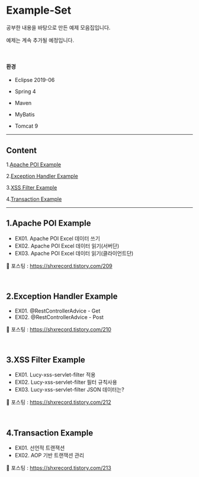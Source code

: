 # Example-Set

공부한 내용을 바탕으로 만든 예제 모음집입니다.

예제는 계속 추가될 예정입니다.

<br>

#### 환경

- Eclipse 2019-06

- Spring 4

- Maven

- MyBatis

- Tomcat 9

------

## Content

1.[Apache POI Example](#1apache-poi-example)

2.[Exception Handler Example](#2exception-handler-example)

3.[XSS Filter Example](#3xss-filter-example)

4.[Transaction Example](#4transaction-example)

---



## 1.Apache POI Example

- EX01. Apache POI Excel 데이터 쓰기
- EX02. Apache POI Excel 데이터 읽기(서버단)
- EX03. Apache POI Excel 데이터 읽기(클라이언트단)

:page_facing_up: ​포스팅 : https://shxrecord.tistory.com/209

<br>

## 2.Exception Handler Example

* EX01. @RestControllerAdvice - Get
* EX02. @RestControllerAdvice - Post

:page_facing_up: 포스팅 : https://shxrecord.tistory.com/210

<br>

## 3.XSS Filter Example

* EX01. Lucy-xss-servlet-filter 적용
* EX02. Lucy-xss-servlet-filter 필터 규칙사용
* EX03. Lucy-xss-servlet-filter JSON 데이터는?

:page_facing_up: 포스팅 : https://shxrecord.tistory.com/212

<br>

## 4.Transaction Example

* EX01. 선언적 트랜잭션
* EX02. AOP 기반 트랜잭션 관리

:page_facing_up: 포스팅 : https://shxrecord.tistory.com/213

<br>



